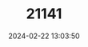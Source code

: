 ---
title: "21141"
category: "Suncus ater"
draft: false
date: 2024-02-22 13:03:50
languages:
  English: ["Black Shrew"]
---